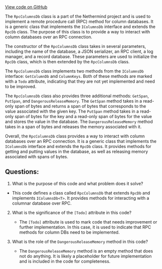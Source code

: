 [View code on GitHub](https://github.com/NethermindEth/nethermind/src/Nethermind/Nethermind.Db.Rpc/RpcColumnsDb.cs)

The `RpcColumnsDb` class is a part of the Nethermind project and is used to implement a remote procedure call (RPC) method for column databases. It is a generic class that implements the `IColumnsDb` interface and extends the `RpcDb` class. The purpose of this class is to provide a way to interact with column databases over an RPC connection.

The constructor of the `RpcColumnsDb` class takes in several parameters, including the name of the database, a JSON serializer, an RPC client, a log manager, and a record database. These parameters are used to initialize the `RpcDb` class, which is then extended by the `RpcColumnsDb` class.

The `RpcColumnsDb` class implements two methods from the `IColumnsDb` interface: `GetColumnDb` and `ColumnKeys`. Both of these methods are marked with a `Todo` attribute, indicating that they are not yet implemented and need to be improved.

The `RpcColumnsDb` class also provides three additional methods: `GetSpan`, `PutSpan`, and `DangerousReleaseMemory`. The `GetSpan` method takes in a read-only span of bytes and returns a span of bytes that corresponds to the value associated with the given key. The `PutSpan` method takes in a read-only span of bytes for the key and a read-only span of bytes for the value and stores the value in the database. The `DangerousReleaseMemory` method takes in a span of bytes and releases the memory associated with it.

Overall, the `RpcColumnsDb` class provides a way to interact with column databases over an RPC connection. It is a generic class that implements the `IColumnsDb` interface and extends the `RpcDb` class. It provides methods for getting and putting values in the database, as well as releasing memory associated with spans of bytes.
## Questions: 
 1. What is the purpose of this code and what problem does it solve?
   - This code defines a class called `RpcColumnsDb` that extends `RpcDb` and implements `IColumnsDb<T>`. It provides methods for interacting with a columnar database over RPC.
   
2. What is the significance of the `[Todo]` attribute in this code?
   - The `[Todo]` attribute is used to mark code that needs improvement or further implementation. In this case, it is used to indicate that RPC methods for column DBs need to be implemented.
   
3. What is the role of the `DangerousReleaseMemory` method in this code?
   - The `DangerousReleaseMemory` method is an empty method that does not do anything. It is likely a placeholder for future implementation and is included in the code for completeness.